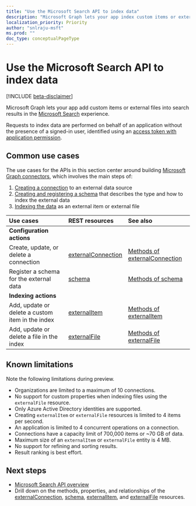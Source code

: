 ```yaml
---
title: "Use the Microsoft Search API to index data"
description: "Microsoft Graph lets your app index custom items or external files in the Microsoft Search service."
localization_priority: Priority
author: "snlraju-msft"
ms.prod: ""
doc_type: conceptualPageType
---
```


# Use the Microsoft Search API to index data

[!INCLUDE [beta-disclaimer](../../includes/beta-disclaimer.md)]

Microsoft Graph lets your app add custom items or external files into search results in the [Microsoft Search](/microsoftsearch/overview-microsoft-search) experience.

Requests to index data are performed on behalf of an application without the presence of a signed-in user, identified using an [access token with application permission](/graph/auth-v2-service).

## Common use cases

The use cases for the APIs in this section center around building [Microsoft Graph connectors](/microsoftsearch/connectors-overview), which involves the main steps of:

1. [Creating a connection](../api/external-post-connections.md) to an external data source
2. [Creating and registering a schema](../api/externalconnection-post-schema.md) that describes the type and how to index the external data
3. [Indexing the data](../api/externalconnection-put-items.md) as an external item or external file

| Use cases                                        | REST resources                              | See also |
|:-------------------------------------------------|:--------------------------------------------|:--|
| **Configuration actions**                        |                                             |   |
| Create, update, or delete a connection           | [externalConnection](externalconnection.md) | [Methods of externalConnection](externalconnection.md#methods) |
| Register a schema for the external data          | [schema](schema.md)                         | [Methods of schema](schema.md#methods) |
| **Indexing actions**                             |                                             |   |
| Add, update or delete a custom item in the index | [externalItem](externalitem.md)             | [Methods of externalItem](externalItem.md#methods) |
| Add, update or delete a file in the index        | [externalFile](externalfile.md)             | [Methods of externalFile](externalfile.md#methods) |

## Known limitations

Note the following limitations during preview.

- Organizations are limited to a maximum of 10 connections.
- No support for custom properties when indexing files using the `externalFile` resource.
- Only Azure Active Directory identities are supported.
- Creating `externalItem` or `externalFile` resources is limited to 4 items per second.
- An application is limited to 4 concurrent operations on a connection.
- Connections have a capacity limit of 700,000 items or ~70 GB of data.
- Maximum size of an `externalItem` or `externalFile` entity is 4 MB.
- No support for refining and sorting results.
- Result ranking is best effort.

## Next steps

- [Microsoft Search API overview](/graph/search-concept-overview)
- Drill down on the methods, properties, and relationships of the [externalConnection](externalconnection.md), [schema](schema.md), [externalItem](externalitem.md), and [externalFile](externalfile.md) resources.
